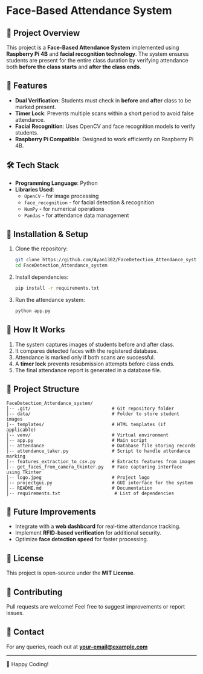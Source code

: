 # Face-Based Attendance System

## 📌 Project Overview
This project is a **Face-Based Attendance System** implemented using **Raspberry Pi 4B** and **facial recognition technology**. The system ensures students are present for the entire class duration by verifying attendance both **before the class starts** and **after the class ends**.

## 🎯 Features
- **Dual Verification**: Students must check in **before** and **after** class to be marked present.
- **Timer Lock**: Prevents multiple scans within a short period to avoid false attendance.
- **Facial Recognition**: Uses OpenCV and face recognition models to verify students.
- **Raspberry Pi Compatible**: Designed to work efficiently on Raspberry Pi 4B.

## 🛠️ Tech Stack
- **Programming Language**: Python
- **Libraries Used**:
  - `OpenCV` - for image processing
  - `face_recognition` - for facial detection & recognition
  - `NumPy` - for numerical operations
  - `Pandas` - for attendance data management

## 🚀 Installation & Setup
1. Clone the repository:
   ```bash
   git clone https://github.com/Ayan1302/FaceDetection_Attendance_system.git
   cd FaceDetection_Attendance_system
   ```
2. Install dependencies:
   ```bash
   pip install -r requirements.txt
   ```
3. Run the attendance system:
   ```bash
   python app.py
   ```

## 📸 How It Works
1. The system captures images of students before and after class.
2. It compares detected faces with the registered database.
3. Attendance is marked only if both scans are successful.
4. A **timer lock** prevents resubmission attempts before class ends.
5. The final attendance report is generated in a database file.

## 📂 Project Structure
```
FaceDetection_Attendance_system/
│-- .git/                              # Git repository folder
│-- data/                              # Folder to store student images
│-- templates/                         # HTML templates (if applicable)
│-- venv/                              # Virtual environment
│-- app.py                             # Main script
│-- attendance                         # Database file storing records
│-- attendance_taker.py                # Script to handle attendance marking
│-- features_extraction_to_csv.py      # Extracts features from images
│-- get_faces_from_camera_tkinter.py   # Face capturing interface using Tkinter
│-- logo.jpeg                          # Project logo
│-- projectgui.py                      # GUI interface for the system
│-- README.md                          # Documentation
│-- requirements.txt                    # List of dependencies
```

## 📝 Future Improvements
- Integrate with a **web dashboard** for real-time attendance tracking.
- Implement **RFID-based verification** for additional security.
- Optimize **face detection speed** for faster processing.

## 📜 License
This project is open-source under the **MIT License**.

## 🤝 Contributing
Pull requests are welcome! Feel free to suggest improvements or report issues.

## 📧 Contact
For any queries, reach out at **your-email@example.com**

---
🚀 Happy Coding!

